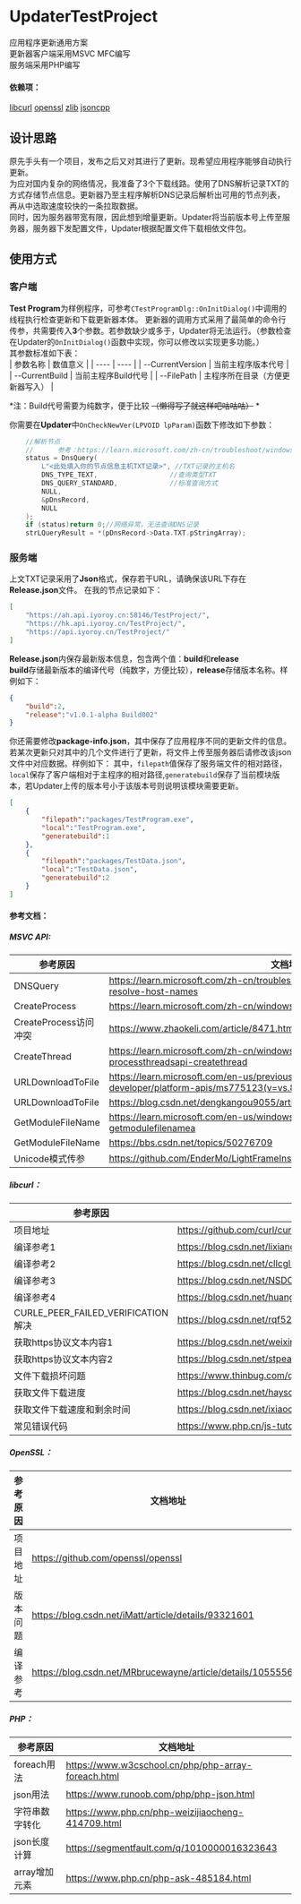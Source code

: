 # UpdaterTestProject
应用程序更新通用方案  
更新器客户端采用MSVC MFC编写  
服务端采用PHP编写
#### 依赖项：
[libcurl](https://github.com/curl/curl)
[openssl](https://github.com/openssl/openssl)
[zlib](http://www.zlib.net/)
[jsoncpp](https://github.com/open-source-parsers/jsoncpp)

## 设计思路
原先手头有一个项目，发布之后又对其进行了更新。现希望应用程序能够自动执行更新。  
为应对国内复杂的网络情况，我准备了3个下载线路。使用了DNS解析记录TXT的方式存储节点信息。更新器乃至主程序解析DNS记录后解析出可用的节点列表，再从中选取速度较快的一条拉取数据。  
同时，因为服务器带宽有限，因此想到增量更新。Updater将当前版本号上传至服务器，服务器下发配置文件，Updater根据配置文件下载相依文件包。  

## 使用方式
### 客户端
**Test Program**为样例程序，可参考`CTestProgramDlg::OnInitDialog()`中调用的线程执行检查更新和下载更新器本体。 
更新器的调用方式采用了最简单的命令行传参，共需要传入**3**个参数。若参数缺少或多于，Updater将无法运行。（参数检查在Updater的`OnInitDialog()`函数中实现，你可以修改以实现更多功能。）  
其参数标准如下表：  
| 参数名称 | 数值意义 |
| ---- | ---- |
| --CurrentVersion | 当前主程序版本代号 |
| --CurrentBuild | 当前主程序Build代号 |
| --FilePath | 主程序所在目录（方便更新器写入） |

*注：Build代号需要为纯数字，便于比较 ~~（懒得写了就这样吧咕咕咕）~~ *

你需要在**Updater**中`OnCheckNewVer(LPVOID lpParam)`函数下修改如下参数：
```C++
	//解析节点
	//		参考：https://learn.microsoft.com/zh-cn/troubleshoot/windows/win32/use-dnsquery-resolve-host-names
	status = DnsQuery(
		L"<此处填入你的节点信息主机TXT记录>",	//TXT记录的主机名
		DNS_TYPE_TEXT,					//查询类型TXT
		DNS_QUERY_STANDARD,				//标准查询方式
		NULL,
		&pDnsRecord,
		NULL
	);
	if (status)return 0;//网络异常，无法查询DNS记录
	strLQueryResult = *(pDnsRecord->Data.TXT.pStringArray);
```

### 服务端
上文TXT记录采用了**Json**格式，保存若干URL，请确保该URL下存在**Release.json**文件。
在我的节点记录如下：
```json
[
	"https://ah.api.iyoroy.cn:58146/TestProject/",
	"https://hk.api.iyoroy.cn/TestProject/",
	"https://api.iyoroy.cn/TestProject/"
]
```
**Release.json**内保存最新版本信息，包含两个值：**build**和**release**  
**build**存储最新版本的编译代号（纯数字，方便比较），**release**存储版本名称。样例如下： 
```json
{
    "build":2,
    "release":"v1.0.1-alpha Build002"
}
```
你还需要修改**package-info.json**，其中保存了应用程序不同的更新文件的信息。若某次更新只对其中的几个文件进行了更新，将文件上传至服务器后请修改该json文件中对应数据。样例如下：
其中，`filepath`值保存了服务端文件的相对路径，`local`保存了客户端相对于主程序的相对路径,`generatebuild`保存了当前模块版本，若Updater上传的版本号小于该版本号则说明该模块需要更新。
```json
[
    {
        "filepath":"packages/TestProgram.exe",
        "local":"TestProgram.exe",
        "generatebuild":1
    },
    {
        "filepath":"packages/TestData.json",
        "local":"TestData.json",
        "generatebuild":2
    }
]
```



#### 参考文档：
##### MSVC API:
| 参考原因 | 文档地址 |
| ---- | ---- |
| DNSQuery | https://learn.microsoft.com/zh-cn/troubleshoot/windows/win32/use-dnsquery-resolve-host-names |
| CreateProcess | https://learn.microsoft.com/zh-cn/windows/win32/procthread/creating-processes |
| CreateProcess访问冲突 | https://www.zhaokeli.com/article/8471.html |
| CreateThread | https://learn.microsoft.com/zh-cn/windows/win32/api/processthreadsapi/nf-processthreadsapi-createthread |
| URLDownloadToFile | https://learn.microsoft.com/en-us/previous-versions/windows/internet-explorer/ie-developer/platform-apis/ms775123(v=vs.85) |
| URLDownloadToFile | https://blog.csdn.net/dengkangou9055/article/details/102068998 |
| GetModuleFileName | https://learn.microsoft.com/en-us/windows/win32/api/libloaderapi/nf-libloaderapi-getmodulefilenamea |
| GetModuleFileName | https://bbs.csdn.net/topics/50276709 |
| Unicode模式传参 | https://github.com/EnderMo/LightFrameInstaller/blob/master/LightFrameInstaller.cpp |

##### libcurl：
| 参考原因 | 文档地址 |
| ---- | ---- |
| 项目地址 | https://github.com/curl/curl |
| 编译参考1 | https://blog.csdn.net/lixiang987654321/article/details/81154613 |
| 编译参考2 | https://blog.csdn.net/cllcgl1314/article/details/90767440 |
| 编译参考3 | https://blog.csdn.net/NSDCODER/article/details/120956826 |
| 编译参考4 | https://blog.csdn.net/huang12041/article/details/108358879 |
| CURLE_PEER_FAILED_VERIFICATION解决 | https://blog.csdn.net/rqf520/article/details/96453865 |
| 获取https协议文本内容1 | https://blog.csdn.net/weixin_39510813/article/details/88978941 |
| 获取https协议文本内容2 | https://blog.csdn.net/stpeace/article/details/77984611 |
| 文件下载损坏问题 | https://www.thinbug.com/q/25427915 |
| 获取文件下载进度 | https://blog.csdn.net/haysonzeng/article/details/108540158 |
| 获取文件下载速度和剩余时间 | https://blog.csdn.net/ixiaochouyu/article/details/47301005 |
| 常见错误代码 | https://www.php.cn/js-tutorial-379132.html |

##### OpenSSL：
| 参考原因 | 文档地址 |
| ---- | ---- |
| 项目地址 | https://github.com/openssl/openssl |
| 版本问题 | https://blog.csdn.net/iMatt/article/details/93321601 |
| 编译参考 | https://blog.csdn.net/MRbrucewayne/article/details/105555681 |

##### PHP：
| 参考原因 | 文档地址 |
| ---- | ---- |
| foreach用法 | https://www.w3cschool.cn/php/php-array-foreach.html |
| json用法 | https://www.runoob.com/php/php-json.html |
| 字符串数字转化 | https://www.php.cn/php-weizijiaocheng-414709.html |
| json长度计算 | https://segmentfault.com/q/1010000016323643 |
| array增加元素 | https://www.php.cn/php-ask-485184.html |